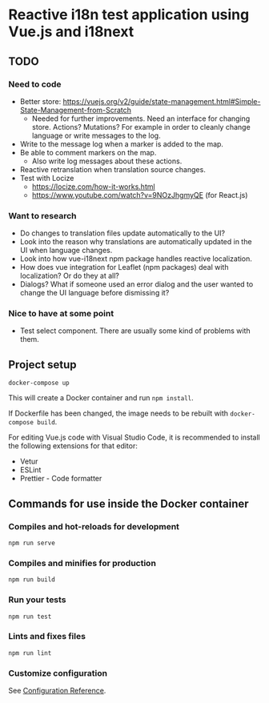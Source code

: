 # Reactive i18n test application using Vue.js and i18next

## TODO

### Need to code

* Better store: https://vuejs.org/v2/guide/state-management.html#Simple-State-Management-from-Scratch
  * Needed for further improvements. Need an interface for changing store. Actions? Mutations? For example in order to cleanly change language or write messages to the log.
* Write to the message log when a marker is added to the map.
* Be able to comment markers on the map.
  * Also write log messages about these actions.
* Reactive retranslation when translation source changes.
* Test with Locize
  * https://locize.com/how-it-works.html
  * https://www.youtube.com/watch?v=9NOzJhgmyQE (for React.js)

### Want to research

* Do changes to translation files update automatically to the UI?
* Look into the reason why translations are automatically updated in the UI when language changes.
* Look into how vue-i18next npm package handles reactive localization.
* How does vue integration for Leaflet (npm packages) deal with localization? Or do they at all?
* Dialogs? What if someone used an error dialog and the user wanted to change the UI language before dismissing it?

### Nice to have at some point

* Test select component. There are usually some kind of problems with them.

## Project setup

```
docker-compose up
```

This will create a Docker container and run `npm install`.

If Dockerfile has been changed, the image needs to be rebuilt with `docker-compose build`.

For editing Vue.js code with Visual Studio Code, it is recommended to install the following extensions for that editor:

* Vetur
* ESLint
* Prettier - Code formatter

## Commands for use inside the Docker container

### Compiles and hot-reloads for development
```
npm run serve
```

### Compiles and minifies for production
```
npm run build
```

### Run your tests
```
npm run test
```

### Lints and fixes files
```
npm run lint
```

### Customize configuration
See [Configuration Reference](https://cli.vuejs.org/config/).
